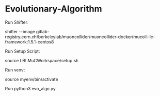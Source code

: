 # Evolutionary-Algorithm

Run Shifter:

shifter --image gitlab-registry.cern.ch/berkeleylab/muoncollider/muoncollider-docker/mucoll-ilc-framework:1.5.1-centos8

Run Setup Script:

source LBLMuCWorkspace/setup.sh

Run venv:

source myenv/bin/activate

Run python3 evo_algo.py
